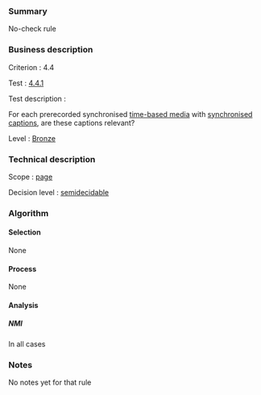 ### Summary

No-check rule

### Business description

Criterion : 4.4

Test : [4.4.1](http://www.accessiweb.org/index.php/accessiweb-22-english-version.html#test-4-4-1)

Test description :

For each prerecorded synchronised [time-based
media](http://www.braillenet.org/accessibilite/referentiel-aw21-en/glossaire.php#mMediaTemp)
with [synchronised
captions](http://www.braillenet.org/accessibilite/referentiel-aw21-en/glossaire.php#mSsTitreSynchro),
are these captions relevant?

Level : [Bronze](/en/category/rules-design/accessiweb-11/level/bronze)

### Technical description

Scope : [page](/en/category/rules-design/accessiweb-11/scope/page)

Decision level :
[semidecidable](/en/category/rules-design/accessiweb-11/decision-level/semidecidable)

### Algorithm

#### Selection

None

#### Process

None

#### Analysis

##### NMI

In all cases

### Notes

No notes yet for that rule
